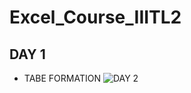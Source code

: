 # Excel_Course_IIITL2
## DAY 1
- TABE FORMATION
![DAY 2](https://github.com/user-attachments/assets/99975c3d-3184-4a1b-a3b6-50cad4ab3c51)
